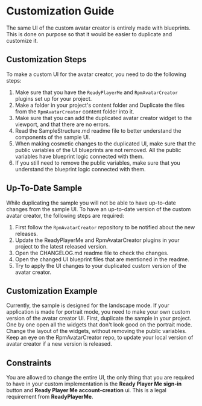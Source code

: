 ﻿# Customization Guide

The same UI of the custom avatar creator is entirely made with blueprints.
This is done on purpose so that it would be easier to duplicate and customize it.

## Customization Steps
To make a custom UI for the avatar creator, you need to do the following steps:

1. Make sure that you have the `ReadyPlayerMe` and `RpmAvatarCreator` plugins set up for your project.
2. Make a folder in your project's content folder and Duplicate the files from the `RpmAvatarCreator` content folder into it.
3. Make sure that you can add the duplicated avatar creator widget to the viewport, and that there are no errors.
4. Read the SampleStructure.md readme file to better understand the components of the sample UI.
5. When making cosmetic changes to the duplicated UI, make sure that the public variables of the UI blueprints are not removed. All the public variables have blueprint logic connected with them.
6. If you still need to remove the public variables, make sure that you understand the blueprint logic connected with them.

## Up-To-Date Sample
While duplicating the sample you will not be able to have up-to-date changes from the sample UI.
To have an up-to-date version of the custom avatar creator, the following steps are required:
1. First follow the `RpmAvatarCreator` repository to be notified about the new releases.
2. Update the ReadyPlayerMe and RpmAvatarCreator plugins in your project to the latest released version.
3. Open the CHANGELOG.md readme file to check the changes.
4. Open the changed UI blueprint files that are mentioned in the readme.
5. Try to apply the UI changes to your duplicated custom version of the avatar creator.

## Customization Example
Currently, the sample is designed for the landscape mode.
If your application is made for portrait mode, you need to make your own custom version of the avatar creator UI.
First, duplicate the sample in your project. One by one open all the widgets that don't look good on the portrait mode.
Change the layout of the widgets, without removing the public variables.
Keep an eye on the RpmAvatarCreator repo, to update your local version of avatar creator if a new version is released.

## Constraints
You are allowed to change the entire UI, the only thing that you are required to have in your custom implementation is the **Ready Player Me sign-in** button and **Ready Player Me account-creation** ui.
This is a legal requirement from **ReadyPlayerMe**.
